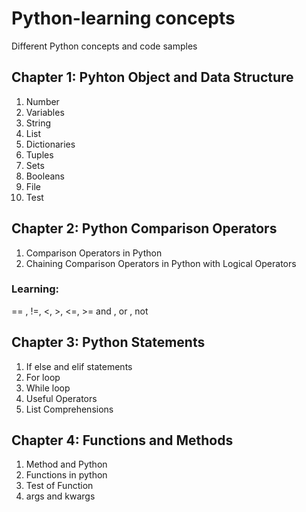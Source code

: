 # Python-learning concepts
Different Python concepts and code samples

## Chapter 1: Pyhton Object and Data Structure  

1. Number
2. Variables
3. String
4. List
5. Dictionaries
6. Tuples
7. Sets
8. Booleans
9. File
10. Test

## Chapter 2: Python Comparison Operators

1. Comparison Operators in Python
2. Chaining Comparison Operators in Python with Logical Operators

### Learning:
== , !=, <, >, <=, >= 
and , or , not

## Chapter 3: Python Statements

1. If else and elif statements
2. For loop
3. While loop
4. Useful Operators
5. List Comprehensions
 
## Chapter 4: Functions and Methods

1. Method and Python
2. Functions in python
3. Test of Function
4. args and kwargs 
